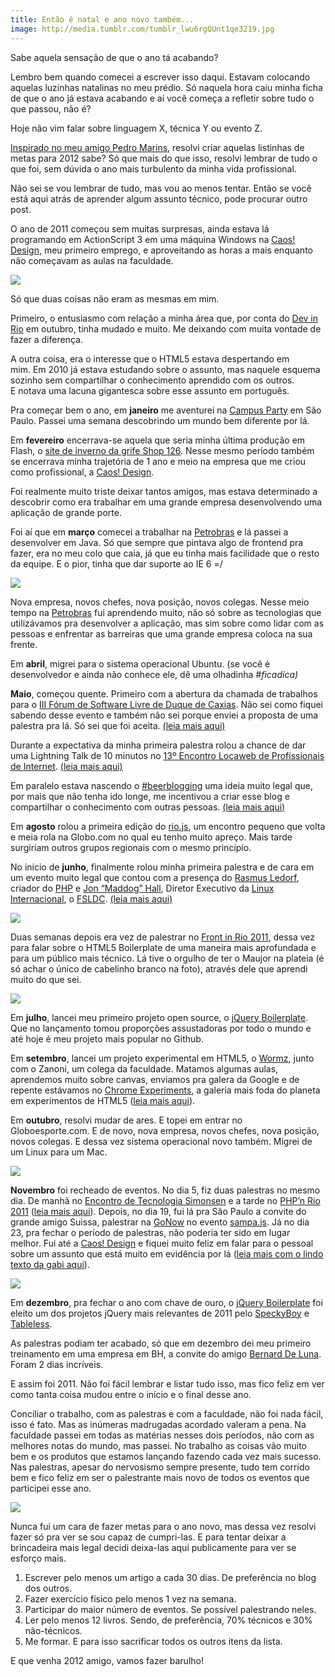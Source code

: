 ```yaml
---
title: Então é natal e ano novo também...
image: http://media.tumblr.com/tumblr_lwu6rgQUnt1qe3219.jpg
---
```


Sabe aquela sensação de que o ano tá acabando?

Lembro bem quando comecei a escrever isso daqui. Estavam colocando aquelas luzinhas natalinas no meu prédio. Só naquela hora caiu minha ficha de que o ano já estava acabando e aí você começa a refletir sobre tudo o que passou, não é?

Hoje não vim falar sobre linguagem X, técnica Y ou evento Z.

[Inspirado no meu amigo Pedro Marins](http://pedromarins.com/metas-para-2011-2/), resolvi criar aquelas listinhas de metas para 2012 sabe? Só que mais do que isso, resolvi lembrar de tudo o que foi, sem dúvida o ano mais turbulento da minha vida profissional.

Não sei se vou lembrar de tudo, mas vou ao menos tentar. Então se você está aqui atrás de aprender algum assunto técnico, pode procurar outro post.

<!-- more -->

O ano de 2011 começou sem muitas surpresas, ainda estava lá programando em ActionScript 3 em uma máquina Windows na [Caos! Design](http://caosdesign.com.br), meu primeiro emprego, e aproveitando as horas a mais enquanto não começavam as aulas na faculdade.

![](http://media.tumblr.com/tumblr_lwv5x2YSIR1qe3219.jpg)

Só que duas coisas não eram as mesmas em mim.

Primeiro, o entusiasmo com relação a minha área que, por conta do [Dev in Rio](http://www.devinrio.com.br/2010) em outubro, tinha mudado e muito. Me deixando com muita vontade de fazer a diferença.

A outra coisa, era o interesse que o HTML5 estava despertando em mim. Em 2010 já estava estudando sobre o assunto, mas naquele esquema sozinho sem compartilhar o conhecimento aprendido com os outros. E notava uma lacuna gigantesca sobre esse assunto em português.

Pra começar bem o ano, em **janeiro** me aventurei na [Campus Party](http://www.campus-party.com.br/2011/index.html) em São Paulo. Passei uma semana descobrindo um mundo bem diferente por lá.

Em **fevereiro** encerrava-se aquela que seria minha última produção em Flash, o [site de inverno da grife Shop 126](http://www.shop126.com.br/inverno2011/). Nesse mesmo período também se encerrava minha trajetória de 1 ano e meio na empresa que me criou como profissional, a [Caos! Design](http://caosdesign.com.br).

Foi realmente muito triste deixar tantos amigos, mas estava determinado a descobrir como era trabalhar em uma grande empresa desenvolvendo uma aplicação de grande porte.

Foi aí que em **março** comecei a trabalhar na [Petrobras](http://petrobras.com.br/pt/) e lá passei a desenvolver em Java. Só que sempre que pintava algo de frontend pra fazer, era no meu colo que caia, já que eu tinha mais facilidade que o resto da equipe. E o pior, tinha que dar suporte ao IE 6 =/

![](http://media.tumblr.com/tumblr_lwv65mKy7d1qe3219.jpg)

Nova empresa, novos chefes, nova posição, novos colegas. Nesse meio tempo na [Petrobras](http://petrobras.com.br/pt/) fui aprendendo muito, não só sobre as tecnologias que utilizávamos pra desenvolver a aplicação, mas sim sobre como lidar com as pessoas e enfrentar as barreiras que uma grande empresa coloca na sua frente.

Em **abril**, migrei para o sistema operacional Ubuntu. (se você é desenvolvedor e ainda não conhece ele, dê uma olhadinha _#ficadica)_

**Maio**, começou quente. Primeiro com a abertura da chamada de trabalhos para o [III Fórum de Software Livre de Duque de Caxias](http://forumsoftwarelivre.com.br/2011/). Não sei como fiquei sabendo desse evento e também não sei porque enviei a proposta de uma palestra pra lá. Só sei que foi aceita. [(leia mais aqui)](/relato-iii-fsldc)

Durante a expectativa da minha primeira palestra rolou a chance de dar uma Lightning Talk de 10 minutos no [13º Encontro Locaweb de Profissionais de Internet](http://www.locaweb.com.br/encontro). [(leia mais aqui)](/relato-13elw-edted-e-mais)

Em paralelo estava nascendo o [#beerblogging](http://beerblogging.org/) uma ideia muito legal que, por mais que não tenha ido longe, me incentivou a criar esse blog e compartilhar o conhecimento com outras pessoas. [(leia mais aqui)](/hello-world)

Em **agosto** rolou a primeira edição do [rio.js](http://riojs.org/), um encontro pequeno que volta e meia rola na Globo.com no qual eu tenho muito apreço. Mais tarde surgiriam outros grupos regionais com o mesmo princípio.

No início de **junho**, finalmente rolou minha primeira palestra e de cara em um evento muito legal que contou com a presença do [Rasmus Ledorf](http://pt.wikipedia.org/wiki/Rasmus_Lerdorf), criador do [PHP](http://br.php.net/) e [Jon “Maddog” Hall](http://pt.wikipedia.org/wiki/Jon_Hall), Diretor Executivo da [Linux Internacional](http://pt.wikipedia.org/wiki/Linux_International), o [FSLDC](http://forumsoftwarelivre.com.br/2011/). [(leia mais aqui)](/relato-iii-fsldc)

![](http://media.tumblr.com/tumblr_lwv68rZsbv1qe3219.jpg)

Duas semanas depois era vez de palestrar no [Front in Rio 2011](/relato-iii-fsldc), dessa vez para falar sobre o HTML5 Boilerplate de uma maneira mais aprofundada e para um público mais técnico. Lá tive o orgulho de ter o Maujor na plateia (é só achar o único de cabelinho branco na foto), através dele que aprendi muito do que sei.

![](http://media.tumblr.com/tumblr_lwv6athH6o1qe3219.jpg)

Em **julho**, lancei meu primeiro projeto open source, o [jQuery Boilerplate](http://jqueryboilerplate.com/). Que no lançamento tomou proporções assustadoras por todo o mundo e até hoje é meu projeto mais popular no Github.

Em **setembro**, lancei um projeto experimental em HTML5, o [Wormz](http://html5-pro.com/wormz/), junto com o Zanoni, um colega da faculdade. Matamos algumas aulas, aprendemos muito sobre canvas, enviamos pra galera da Google e de repente estávamos no [Chrome Experiments](http://www.chromeexperiments.com/detail/wormz/), a galeria mais foda do planeta em experimentos de HTML5 ([leia mais aqui](/senhoras-e-senhores-apresento-lhes-wormz)).

Em **outubro**, resolvi mudar de ares. E topei em entrar no Globoesporte.com. E de novo, nova empresa, novos chefes, nova posição, novos colegas. E dessa vez sistema operacional novo também. Migrei de um Linux para um Mac.

![](http://media.tumblr.com/tumblr_lwv70iddct1qe3219.jpg)

**Novembro** foi recheado de eventos. No dia 5, fiz duas palestras no mesmo dia. De manhã no [Encontro de Tecnologia Simonsen](http://www.simonsen.br/ets/) e a tarde no [PHP’n Rio 2011](http://phpnrio.com.br/) ([leia mais aqui](/como-usar-html5-sem-uma-maquina-do-tempo)). Depois, no dia 19, fui lá pra São Paulo a convite do grande amigo Suissa, palestrar na [GoNow](http://www.gonow.com.br/blog/2011/11/25/html5-web-semantica-que-chegou-para-ficar/) no evento [sampa.js](http://sampajs.com/). Já no dia 23, pra fechar o período de palestras, não poderia ter sido em lugar melhor. Fui até a [Caos! Design](http://Caos!%20Design) e fiquei muito feliz em falar para o pessoal sobre um assunto que está muito em evidência por lá ([leia mais com o lindo texto da gabi aqui](http://www.blog.caosdesign.com.br/convescote-novembro-trailer-de-livro-e-html5)).

![](http://media.tumblr.com/tumblr_lwv74beQHI1qe3219.jpg)

Em **dezembro**, pra fechar o ano com chave de ouro, o [jQuery Boilerplate](http://jqueryboilerplate.com) foi eleito um dos projetos jQuery mais relevantes de 2011 pelo [SpeckyBoy](http://speckyboy.com/2011/12/07/the-50-most-useful-jquery-plugins-from-2011/) e [Tableless](http://tableless.com.br/20-plugins-jquery-que-marcaram-2011/).

As palestras podiam ter acabado, só que em dezembro dei meu primeiro treinamento em uma empresa em BH, a convite do amigo [Bernard De Luna](http://bernarddeluna.com/). Foram 2 dias incríveis.

E assim foi 2011. Não foi fácil lembrar e listar tudo isso, mas fico feliz em ver como tanta coisa mudou entre o início e o final desse ano.

Conciliar o trabalho, com as palestras e com a faculdade, não foi nada fácil, isso é fato. Mas as inúmeras madrugadas acordado valeram a pena. Na faculdade passei em todas as matérias nesses dois períodos, não com as melhores notas do mundo, mas passei. No trabalho as coisas vão muito bem e os produtos que estamos lançando fazendo cada vez mais sucesso. Nas palestras, apesar do nervosismo sempre presente, tudo tem corrido bem e fico feliz em ser o palestrante mais novo de todos os eventos que participei esse ano.

![](http://media.tumblr.com/tumblr_lwu3r0fpvJ1qe3219.jpg)

Nunca fui um cara de fazer metas para o ano novo, mas dessa vez resolvi fazer só pra ver se sou capaz de cumpri-las. E para tentar deixar a brincadeira mais legal decidi deixa-las aqui publicamente para ver se esforço mais.

1. Escrever pelo menos um artigo a cada 30 dias. De preferência no blog dos outros.
2. Fazer exercício físico pelo menos 1 vez na semana.
3. Participar do maior número de eventos. Se possível palestrando neles.
4. Ler pelo menos 12 livros. Sendo, de preferência, 70% técnicos e 30% não-técnicos.
5. Me formar. E para isso sacrificar todos os outros itens da lista.

E que venha 2012 amigo, vamos fazer barulho!